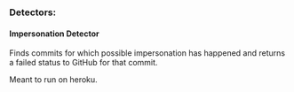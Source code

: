 ### Detectors:

#### Impersonation Detector
Finds commits for which possible impersonation has happened and returns a failed status to GitHub for that commit.

Meant to run on heroku.
